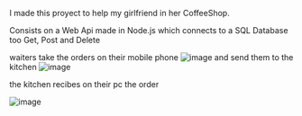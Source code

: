 I made this proyect to help my girlfriend in her CoffeeShop.

Consists on a Web Api made in Node.js which connects to a SQL Database too Get, Post and Delete

waiters take the orders on their mobile phone
![image](https://user-images.githubusercontent.com/99741281/156803312-3f716293-120d-4183-ab12-01e8c4f3f160.png)
and send them to the kitchen
![image](https://user-images.githubusercontent.com/99741281/156803358-a50b85df-d464-4239-b82b-fa9e30f0cf40.png)

the kitchen recibes on their pc the order

![image](https://user-images.githubusercontent.com/99741281/156803544-dc0bb729-c562-47f7-adfd-e71d2fba16ec.png)
